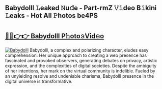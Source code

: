 ## Babydolll 𝙻eaked 𝙽u𝚍e - Part-rmZ 𝚅𝚒deo B𝚒kini 𝙻eaks - Hot All 𝙿hotos be4PS

# <h2><a href="http://ld44t3b.urlbe.top/?page=Babydolll">🔗🔗👉👉 Babydolll P𝚑oto𝚜Vid𝚎o</a></h2>

[![Babydolll](https://i.imgur.com/eBuTRDB.gif)](http://ld44t3b.urlbe.top/?page=Babydolll)
Babydolll, a complex and polarizing character, eludes easy comprehension. Her unique approach to creating a web presence has fascinated and provoked observers, generating debates on privacy, artistic expression, and the complexities of digital societies. Despite the ambiguity of her intentions, her mark on the virtual community is indelible. Fueled by an unyielding resolve and undeniable charisma, Babydolll presence in the digital universe is transformative.
